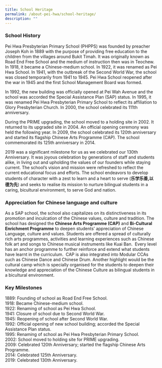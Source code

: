 ```yaml
---
title: School Heritage
permalink: /about-pei-hwa/school-heritage/
description: ""
---
```

### School History

Pei Hwa Presbyterian Primary School (PHPPS) was founded by preacher Joseph Koh in 1889 with the purpose of providing free education to the children from the villages around Bukit Timah. It was originally known as Road End Free School and the medium of instruction then was in Teochew.  In 1918, it became a Chinese-medium school. In 1922, it was renamed as Pei Hwa School. In 1941, with the outbreak of the Second World War, the school was closed temporarily from 1941 to 1945. Pei Hwa School reopened after the war in 1945 and the first School Management Board was formed.

In 1992, the new building was officially opened at Pei Wah Avenue and the school was accorded the Special Assistance Plan (SAP) status. In 1995, it was renamed Pei Hwa Presbyterian Primary School to reflect its affiliation to Glory Presbyterian Church. In 2000, the school celebrated its 111th anniversary. 

During the PRIME upgrading, the school moved to a holding site in 2002. It returned to its upgraded site in 2004. An official opening ceremony was held the following year. In 2009, the school celebrated its 120th anniversary and started its flagship Chinese Arts Programme (CAP). The school commemorated its 125th anniversary in 2014.

2019 was a significant milestone for us as we celebrated our 130th Anniversary. It was joyous celebration by generations of staff and students alike, in living out and upholding the values of our founders while staying current. The school’s vision and mission were refreshed to reflect the current educational focus and efforts. The school endeavors to develop students of character with a zest to learn and a heart to serve (**乐学乐善,以德为先**) and seeks to realise its mission to nurture bilingual students in a caring, bicultural environment, to serve God and nation.

### Appreciation for Chinese language and culture

As a SAP school, the school also capitalizes on its distinctiveness in its promotion and inculcation of the Chinese values, culture and tradition. The school has designed the **Chinese Arts Programme (CAP)** and **Bi-Cultural Enrichment Programme** to deepen students’ appreciation of Chinese Language, culture and values. Students are offered a spread of culturally rich arts programmes, activities and learning experiences such as Chinese folk art and songs to Chinese musical instruments like Kuai Ban.  Every level has an anchor programme to further reinforce and extend what students have learnt in the curriculum.  CAP is also integrated into Modular CCAs such as Chinese Dance and Chinese Drum. Another highlight would be the cultural camp which is specially organised for the students to deepen their knowledge and appreciation of the Chinese Culture as bilingual students in a bicultural environment.

  

  

  

### Key Milestones

1889: Founding of school as Road End Free School. <br>
1918: Became Chinese-medium school. <br>
1922: Renaming of school as Pei Hwa School. <br>
1941: Closure of school due to Second World War. <br>
1945: Reopening of school after Second World War. <br>
1992: Official opening of new school building; accorded the Special Assistance Plan status. <br>
1995: Renaming of school as Pei Hwa Presbyterian Primary School. <br>
2002: School moved to holding site for PRIME upgrading. <br>
2009: Celebrated 120th Anniversary; started the flagship Chinese Arts Programme. <br>
2014: Celebrated 125th Anniversary. <br>
2019: Celebrated 130th Anniversary.